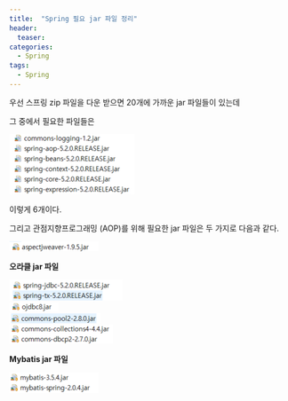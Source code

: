 ```yaml
---
title:  "Spring 필요 jar 파일 정리"
header:
  teaser: 
categories: 
  - Spring
tags:
  - Spring
---
```


 우선 스프링 zip 파일을 다운 받으면 20개에 가까운 jar 파일들이 있는데

 그 중에서 필요한 파일들은

 <img src="/assets/img/20200723/spring_jar.png">

 이렇게 6개이다.

 그리고 관점지향프로그래밍 (AOP)를 위해 필요한 jar 파일은 두 가지로 다음과 같다.

  <img src="/assets/img/20200723/aspect.png">

  **오라클 jar 파일**

  <img src="/assets/img/20200723/spring_jdbc.png"><br>
  <img src="/assets/img/20200723/ojdbc.png"><br>
  <img src="/assets/img/20200723/pool.png"><br>
  <img src="/assets/img/20200723/dbcp.png"><br>

  **Mybatis jar 파일**

 <img src="/assets/img/20200723/Mybatis.png">

 
  